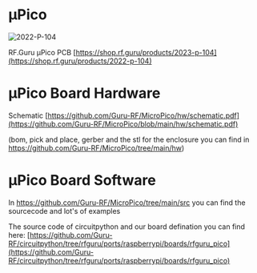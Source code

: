 # µPico

![2022-P-104](https://github.com/Guru-RF/MicroPico/assets/1251767/fa6c8aea-e5d1-4249-a8a4-b4638b9a1dca)

RF.Guru µPico PCB [https://shop.rf.guru/products/2023-p-104](https://shop.rf.guru/products/2022-p-104)

# µPico Board Hardware

Schematic [https://github.com/Guru-RF/MicroPico/hw/schematic.pdf](https://github.com/Guru-RF/MicroPico/blob/main/hw/schematic.pdf)

(bom, pick and place, gerber and the stl for the enclosure you can find in https://github.com/Guru-RF/MicroPico/tree/main/hw)

# µPico Board Software

In https://github.com/Guru-RF/MicroPico/tree/main/src you can find the sourcecode and lot's of examples

The source code of circuitpython and our board defination you can find here: [https://github.com/Guru-RF/circuitpython/tree/rfguru/ports/raspberrypi/boards/rfguru_pico](https://github.com/Guru-RF/circuitpython/tree/rfguru/ports/raspberrypi/boards/rfguru_pico)
